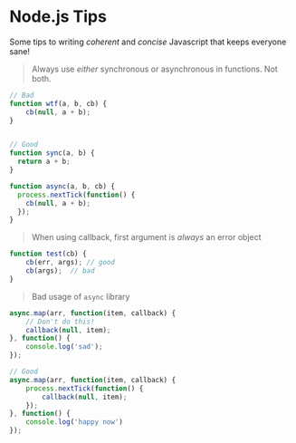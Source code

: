 Node.js Tips
======

Some tips to writing _coherent_ and _concise_ Javascript that keeps everyone sane!

> Always use _either_ synchronous or asynchronous in functions. Not both.

```js
// Bad
function wtf(a, b, cb) {
	cb(null, a + b);
}


// Good
function sync(a, b) {
  return a + b;
}

function async(a, b, cb) {
  process.nextTick(function() {
  	cb(null, a + b);
  });
}
```

> When using callback, first argument is _always_ an error object

```js
function test(cb) {
	cb(err, args); // good
	cb(args);  // bad
}
```

> Bad usage of `async` library

```js
async.map(arr, function(item, callback) {
	// Don't do this!
	callback(null, item);
}, function() {
	console.log('sad');
});

// Good
async.map(arr, function(item, callback) {
	process.nextTick(function() {
		callback(null, item);
	});
}, function() {
	console.log('happy now')
});
```
